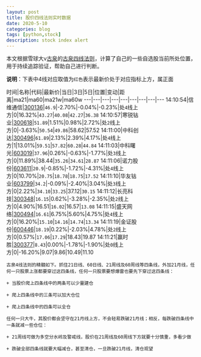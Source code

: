 ```yaml
---
layout: post
title: 股价四线法则实时数据
date: 2020-5-10
categories: blog
tags: [python,stock]
description: stock index alert
---
```



本文根据雪球大v[古泉](https://xueqiu.com/u/7148646888)的[古泉四线法则](https://xueqiu.com/7148646888/130498192)，计算了自己的一些自选股当前所处位置，用于持续追踪验证，帮助自己进行判断。

**说明**：下表中4线对应取值为`红色`表示最新价处于对应指标上方，属正面

时间|名称|代码|最新价|当日|3日|5日|位置|变动|距离|ma21|ma60|ma21w|ma60w
---|---|---|---|---|---|---|---|---
14:10:54|信维通信|[300136](https://xueqiu.com/S/SZ300136)|`46.9`|-2.70%|-0.04%|-0.23%|处`4`线上方|0|16.32%|`43.27`|`40.08`|`42.27`|`36.38`
14:10:57|寒锐钴业|[300618](https://xueqiu.com/S/SZ300618)|`51.89`|1.51%|0.98%|2.72%|处`2`线上方|0|-3.63%|`50.54`|`49.86`|58.62|57.52
14:11:00|中科创达|[300496](https://xueqiu.com/S/SZ300496)|`61.89`|2.13%|2.39%|4.17%|处`4`线上方|1|13.01%|`59.51`|`57.82`|`60.28`|`44.84`
14:11:03|中科曙光|[603019](https://xueqiu.com/S/SH603019)|`37.96`|0.26%|-0.63%|-1.77%|处`3`线上方|0|11.89%|38.44|`35.26`|`34.61`|`28.87`
14:11:06|诺力股份|[603611](https://xueqiu.com/S/SH603611)|`20.9`|-0.85%|-1.72%|-4.31%|处`4`线上方|0|10.70%|`20.75`|`18.78`|`18.75`|`17.52`
14:11:10|华友钴业|[603799](https://xueqiu.com/S/SH603799)|`34.2`|-0.09%|-2.40%|3.04%|处`3`线上方|0|2.22%|`34.10`|`33.25`|37.12|`30.15`
14:11:12|长亮科技|[300348](https://xueqiu.com/S/SZ300348)|`16.15`|0.62%|-3.28%|-2.35%|处`2`线上方|0|4.90%|16.51|`16.02`|16.57|`13.08`
14:11:15|盛天网络|[300494](https://xueqiu.com/S/SZ300494)|`16.61`|6.75%|5.60%|4.75%|处`4`线上方|0|16.20%|`15.10`|`14.16`|`14.74`|`13.34`
14:11:19|金证股份|[600446](https://xueqiu.com/S/SH600446)|`18.19`|0.22%|-2.03%|4.78%|处`2`线上方|0|0.57%|`17.06`|`17.29`|18.43|19.87
14:11:21|赢时胜|[300377](https://xueqiu.com/S/SZ300377)|`8.43`|0.00%|-1.78%|-1.90%|处`0`线上方|0|-16.20%|9.07|9.86|10.49|11.10

```
古泉4线法则的精髓如下。抓住21日线、60日线、21周线及60周线等四条线，外加21月线，任何一只股票上涨都要穿过这四条线，任何一只股票要想爆雷也要先下穿过这四条线：

+ 当股价爬上四条线中的两条可以少量建仓

+ 爬上四条线中的三条可以加大仓位

+ 爬上四条线中的四条可以全仓

任何一只大牛，其股价都会坚守在21月线上方，不会轻易跌破21月线；相反，每跌破四条线中一条就减一些仓位：

+ 21周线可做为多空分水岭及警戒线，股价在21周线及60周线下方就要十分慎重，多看少做

+ 跌破全部四条线就要大幅减仓，甚至清仓，一旦跌破21月线，清仓观望
```